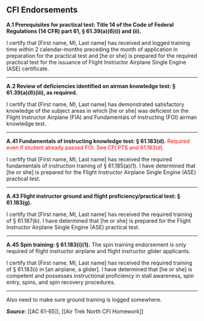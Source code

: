 ## CFI Endorsements

**A.1 Prerequisites for practical test: Title 14 of the Code of Federal Regulations (14 CFR) part 61, § 61.39(a)(6)(i) and (ii).**

I certify that \[First name, MI, Last name\] has received and logged training time within 2 calendar-months preceding the month of application in preparation for the practical test and \[he or she\] is prepared for the required practical test for the issuance of Flight Instructor Airplane Single Engine (ASE) certificate.

----

**A.2 Review of deficiencies identified on airman knowledge test: § 61.39(a)(6)(iii), as required.**

I certify that \[First name, MI, Last name\] has demonstrated satisfactory knowledge of the subject areas in which \[he or she\] was deficient on the Flight Instructor Airplane (FIA) and Fundamentals of Instructing (FOI) airman knowledge test.

---

**A.41 Fundamentals of instructing knowledge test: § 61.183(d).**
<span style="color:red;">Required even if student already passed FOI. See CFI PTS and 61.183(d).</span>

I certify that \[First name, MI, Last name\] has received the required fundamentals of instruction training of § 61.185(a)(1). I have determined that \[he or she\] is prepared for the Flight Instructor Airplane Single Engine (ASE) practical test.

---

**A.43 Flight instructor ground and flight proficiency/practical test: § 61.183(g).**

I certify that \[First name, MI, Last name\] has received the required training of
§ 61.187(b). I have determined that \[he or she\] is prepared for the Flight Instructor Airplane Single Engine (ASE) practical test.

---

**A.45 Spin training: § 61.183(i)(1).** The spin training endorsement is only required of flight instructor airplane and flight instructor glider applicants.

I certify that \[First name, MI, Last name\] has received the required training of § 61.183(i) in \[an airplane, a glider\]. I have determined that \[he or she\] is competent and possesses instructional proficiency in stall awareness, spin entry, spins, and spin recovery procedures.

---

Also need to make sure ground training is logged somewhere.


***Source***: [[AC 61-65]], [[Air Trek North CFI Homework]]

